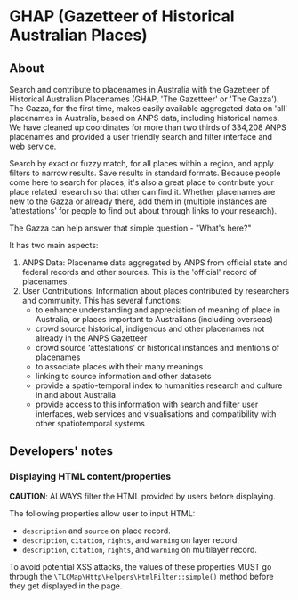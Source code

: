 # GHAP (Gazetteer of Historical Australian Places)

## About

Search and contribute to placenames in Australia with the Gazetteer of Historical Australian Placenames (GHAP, 'The 
Gazetteer' or 'The Gazza'). The Gazza, for the first time, makes easily available aggregated data on 'all' placenames in
Australia, based on ANPS data, including historical names. We have cleaned up coordinates for more than two thirds of 
334,208 ANPS placenames and provided a user friendly search and filter interface and web service.

Search by exact or fuzzy match, for all places within a region, and apply filters to narrow results. Save results in 
standard formats. Because people come here to search for places, it's also a great place to contribute your place 
related research so that other can find it. Whether placenames are new to the Gazza or already there, add them in 
(multiple instances are 'attestations' for people to find out about through links to your research).

The Gazza can help answer that simple question - "What's here?"

It has two main aspects:

1. ANPS Data: Placename data aggregated by ANPS from official state and federal records and other sources. This is the 
'official' record of placenames.
2. User Contributions: Information about places contributed by researchers and community. This has several functions:
   - to enhance understanding and appreciation of meaning of place in Australia, or places important to Australians 
     (including overseas)
   - crowd source historical, indigenous and other placenames not already in the ANPS Gazetteer
   - crowd source ‘attestations’ or historical instances and mentions of placenames
   - to associate places with their many meanings
   - linking to source information and other datasets
   - provide a spatio-temporal index to humanities research and culture in and about Australia
   - provide access to this information with search and filter user interfaces, web services and visualisations and 
     compatibility with other spatiotemporal systems

## Developers' notes

### Displaying HTML content/properties

__CAUTION__: ALWAYS filter the HTML provided by users before displaying.

The following properties allow user to input HTML:

- `description` and `source` on place record.
- `description`, `citation`, `rights`, and `warning` on layer record.
- `description`, `citation`, `rights`, and `warning` on multilayer record.

To avoid potential XSS attacks, the values of these properties MUST go through the
`\TLCMap\Http\Helpers\HtmlFilter::simple()` method before they get displayed in the page. 
